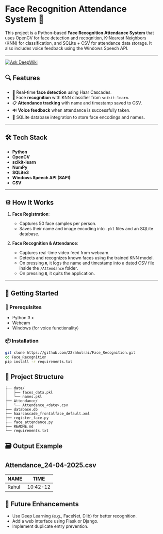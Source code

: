 # Face Recognition Attendance System 🎯

This project is a Python-based **Face Recognition Attendance System** that uses OpenCV for face detection and recognition, K-Nearest Neighbors (KNN) for classification, and SQLite + CSV for attendance data storage. It also includes voice feedback using the Windows Speech API.

---
<a href="https://deepwiki.com/22rahulrai/Face_Recognition_2110992016"><img src="https://deepwiki.com/badge.svg" alt="Ask DeepWiki"></a>

## 🔍 Features

- 📸 Real-time **face detection** using Haar Cascades.
- 🧠 Face **recognition** with KNN classifier from `scikit-learn`.
- 📋 **Attendance tracking** with name and timestamp saved to CSV.
- 🔊 **Voice feedback** when attendance is successfully taken.
- 💾 SQLite database integration to store face encodings and names.

---

## 🛠️ Tech Stack

- **Python**
- **OpenCV**
- **scikit-learn**
- **NumPy**
- **SQLite3**
- **Windows Speech API (SAPI)**
- **CSV**

---

## ⚙️ How It Works

1. **Face Registration**:
   - Captures 50 face samples per person.
   - Saves their name and image encoding into `.pkl` files and an SQLite database.

2. **Face Recognition & Attendance**:
   - Captures real-time video feed from webcam.
   - Detects and recognizes known faces using the trained KNN model.
   - On pressing **`O`**, it logs the name and timestamp into a dated CSV file inside the `/Attendance` folder.
   - On pressing **`Q`**, it quits the application.

---

## 🚀 Getting Started

### 🔧 Prerequisites

- Python 3.x
- Webcam
- Windows (for voice functionality)

### 📦 Installation

```bash
git clone https://github.com/22rahulrai/Face_Recognition.git
cd Face_Recognition
pip install -r requirements.txt
```

## 📁 Project Structure
```
├── data/
│   ├── faces_data.pkl
│   └── names.pkl
├── Attendance/
│   └── Attendance_<date>.csv
├── database.db
├── haarcascade_frontalface_default.xml
├── register_face.py
├── face_attendance.py
├── README.md
└── requirements.txt
```

## 🗃️ Output Example

Attendance_24-04-2025.csv
--------------------------
| NAME     | TIME        |
|----------|-------------|
| Rahul    | 10:42-12    |


## 🧠 Future Enhancements
- Use Deep Learning (e.g., FaceNet, Dlib) for better recognition.
- Add a web interface using Flask or Django.
- Implement duplicate entry prevention.


